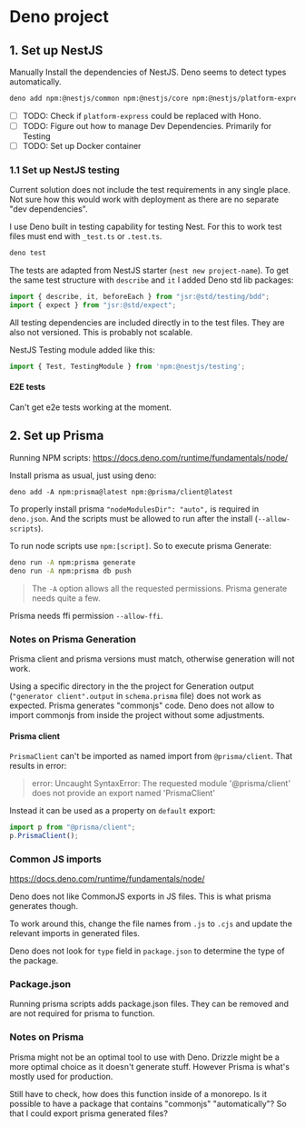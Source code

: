 # Deno project

## 1. Set up NestJS

Manually Install the dependencies of NestJS. Deno seems to detect types automatically.

```sh
deno add npm:@nestjs/common npm:@nestjs/core npm:@nestjs/platform-express npm:reflect-metadata npm:rxjs
```

- [ ] TODO: Check if `platform-express` could be replaced with Hono.
- [ ] TODO: Figure out how to manage Dev Dependencies. Primarily for Testing
- [ ] TODO: Set up Docker container

### 1.1 Set up NestJS testing

Current solution does not include the test requirements in any single place. Not sure how this would work with deployment as there are no separate "dev dependencies".

I use Deno built in testing capability for testing Nest. For this to work test files must end with `_test.ts` or `.test.ts`.

```sh
deno test
```

The tests are adapted from NestJS starter (`nest new project-name`). To get the same test structure with `describe` and `it` I added Deno std lib packages:

```ts
import { describe, it, beforeEach } from "jsr:@std/testing/bdd";
import { expect } from "jsr:@std/expect";
```

All testing dependencies are included directly in to the test files. They are also not versioned. This is probably not scalable.

NestJS Testing module added like this:

```ts
import { Test, TestingModule } from 'npm:@nestjs/testing';
```

#### E2E tests

Can't get e2e tests working at the moment.

## 2. Set up Prisma

Running NPM scripts: https://docs.deno.com/runtime/fundamentals/node/

Install prisma as usual, just using deno:

```
deno add -A npm:prisma@latest npm:@prisma/client@latest
```

To properly install prisma `"nodeModulesDir": "auto",` is required in `deno.json`. And the scripts must be allowed to run after the install (`--allow-scripts`).

To run node scripts use `npm:[script]`. So to execute prisma Generate:

```sh
deno run -A npm:prisma generate
deno run -A npm:prisma db push
```

> The `-A` option allows all the requested permissions. Prisma generate needs quite a few.

Prisma needs ffi permission `--allow-ffi`.

### Notes on Prisma Generation

Prisma client and prisma versions must match, otherwise generation will not work.

Using a specific directory in the the project for Generation output (`"generator client".output` in `schema.prisma` file) does not work as expected. Prisma generates "commonjs" code. Deno does not allow to import commonjs from inside the project without some adjustments.

#### Prisma client

`PrismaClient` can't be imported as named import from `@prisma/client`. That results in error:

> error: Uncaught SyntaxError: The requested module '@prisma/client' does not provide an export named 'PrismaClient'

Instead it can be used as a property on `default` export:

```ts
import p from "@prisma/client";
p.PrismaClient();
```


### Common JS imports

https://docs.deno.com/runtime/fundamentals/node/

Deno does not like CommonJS exports in JS files. This is what prisma generates though.

To work around this, change the file names from `.js` to `.cjs` and update the relevant imports in generated files.

Deno does not look for `type` field in `package.json` to determine the type of the package.

### Package.json

Running prisma scripts adds package.json files. They can be removed and are not required for prisma to function.

### Notes on Prisma

Prisma might not be an optimal tool to use with Deno. Drizzle might be a more optimal choice as it doesn't generate stuff. However Prisma is what's mostly used for production.

Still have to check, how does this function inside of a monorepo. Is it possible to have a package that contains "commonjs" "automatically"? So that I could export prisma generated files?